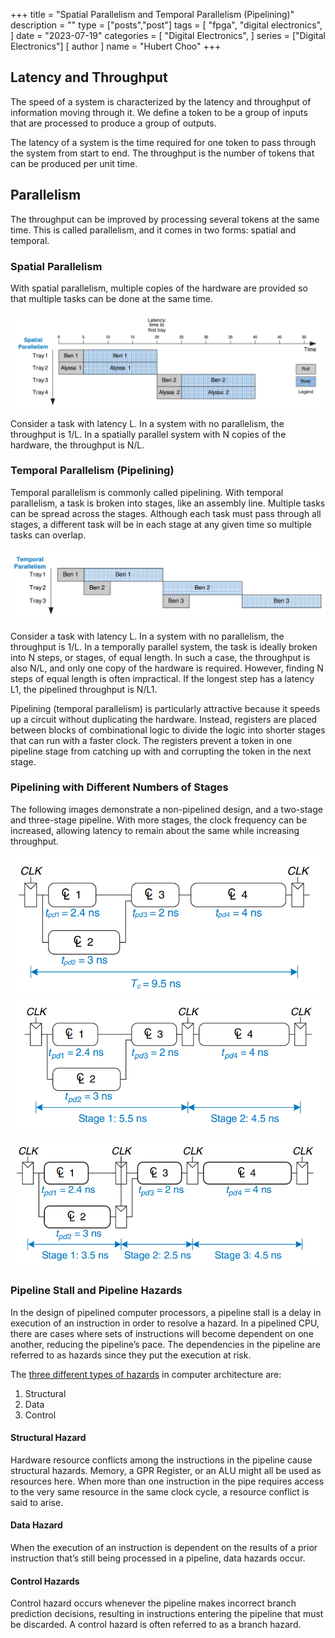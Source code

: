 +++
title = "Spatial Parallelism and Temporal Parallelism (Pipelining)"
description = ""
type = ["posts","post"]
tags = [
    "fpga",
    "digital electronics",
]
date = "2023-07-19"
categories = [
    "Digital Electronics",
]
series = ["Digital Electronics"]
[ author ]
  name = "Hubert Choo"
+++

## Latency and Throughput
The speed of a system is characterized by the latency and throughput of information moving through it. We define a token to be a group of inputs that are processed to produce a group of outputs.

The latency of a system is the time required for one token to pass through the system from start to end. The throughput is the number of tokens that can be produced per unit time.

## Parallelism
The throughput can be improved by processing several tokens at the same time. This is called parallelism, and it comes in two forms: spatial and temporal.

### Spatial Parallelism
With spatial parallelism, multiple copies of the hardware are provided so that multiple tasks can be done at the same time.

![Spatial Parallelism](img/spatial_parallelism.png#center)

Consider a task with latency L. In a system with no parallelism, the throughput is 1/L. In a spatially parallel system with N copies of the hardware, the throughput is N/L.

### Temporal Parallelism (Pipelining)
Temporal parallelism is commonly called pipelining. With temporal parallelism, a task is broken into stages, like an assembly line. Multiple tasks can be spread across the stages. Although each task must pass through all stages, a different task will be in each stage at any given time so multiple tasks can overlap.

![Temporal Parallelism](img/temporal_parallelism.png#center)

Consider a task with latency L. In a system with no parallelism, the throughput is 1/L. In a temporally parallel system, the task is ideally broken into N steps, or stages, of equal length. In such a case, the throughput is also N/L, and only one copy of the hardware is required. However, finding N steps of equal length is often impractical. If the longest step has a latency L1, the pipelined throughput is N/L1.

Pipelining (temporal parallelism) is particularly attractive because it speeds up a circuit without duplicating the hardware. Instead, registers are placed between blocks of combinational logic to divide the logic into shorter stages that can run with a faster clock. The registers prevent a token in one pipeline stage from catching up with and corrupting the token in the next stage.

### Pipelining with Different Numbers of Stages
The following images demonstrate a non-pipelined design, and a two-stage and three-stage pipeline. With more stages, the clock frequency can be increased, allowing latency to remain about the same while increasing throughput.

![No Pipeline](img/no_pipeline.png#center)
![Two-Stage Pipeline](img/two_stage_pipeline.png#center)
![Three-Stage Pipeline](img/three_stage_pipeline.png#center)

### Pipeline Stall and Pipeline Hazards
In the design of pipelined computer processors, a pipeline stall is a delay in execution of an instruction in order to resolve a hazard. In a pipelined CPU, there are cases where sets of instructions will become dependent on one another, reducing the pipeline’s pace. The dependencies in the pipeline are referred to as hazards since they put the execution at risk.

The [three different types of hazards](https://byjus.com/gate/pipeline-hazards-in-computer-architecture-notes/) in computer architecture are:
1. Structural
2. Data
3. Control

#### Structural Hazard
Hardware resource conflicts among the instructions in the pipeline cause structural hazards. Memory, a GPR Register, or an ALU might all be used as resources here. When more than one instruction in the pipe requires access to the very same resource in the same clock cycle, a resource conflict is said to arise.

#### Data Hazard
When the execution of an instruction is dependent on the results of a prior instruction that’s still being processed in a pipeline, data hazards occur.

#### Control Hazards
Control hazard occurs whenever the pipeline makes incorrect branch prediction decisions, resulting in instructions entering the pipeline that must be discarded. A control hazard is often referred to as a branch hazard.